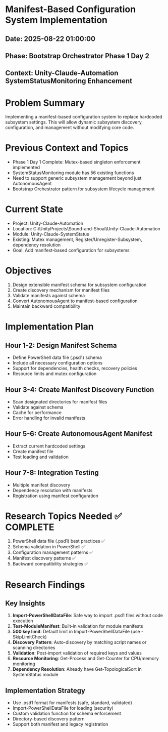 # Manifest-Based Configuration System Implementation
## Date: 2025-08-22 01:00:00
## Phase: Bootstrap Orchestrator Phase 1 Day 2
## Context: Unity-Claude-Automation SystemStatusMonitoring Enhancement

# Problem Summary
Implementing a manifest-based configuration system to replace hardcoded subsystem settings. This will allow dynamic subsystem discovery, configuration, and management without modifying core code.

# Previous Context and Topics
- Phase 1 Day 1 Complete: Mutex-based singleton enforcement implemented
- SystemStatusMonitoring module has 56 existing functions
- Need to support generic subsystem management beyond just AutonomousAgent
- Bootstrap Orchestrator pattern for subsystem lifecycle management

# Current State
- Project: Unity-Claude-Automation
- Location: C:\UnityProjects\Sound-and-Shoal\Unity-Claude-Automation
- Module: Unity-Claude-SystemStatus
- Existing: Mutex management, Register/Unregister-Subsystem, dependency resolution
- Goal: Add manifest-based configuration for subsystems

# Objectives
1. Design extensible manifest schema for subsystem configuration
2. Create discovery mechanism for manifest files
3. Validate manifests against schema
4. Convert AutonomousAgent to manifest-based configuration
5. Maintain backward compatibility

# Implementation Plan

## Hour 1-2: Design Manifest Schema
- Define PowerShell data file (.psd1) schema
- Include all necessary configuration options
- Support for dependencies, health checks, recovery policies
- Resource limits and mutex configuration

## Hour 3-4: Create Manifest Discovery Function
- Scan designated directories for manifest files
- Validate against schema
- Cache for performance
- Error handling for invalid manifests

## Hour 5-6: Create AutonomousAgent Manifest
- Extract current hardcoded settings
- Create manifest file
- Test loading and validation

## Hour 7-8: Integration Testing
- Multiple manifest discovery
- Dependency resolution with manifests
- Registration using manifest configuration

# Research Topics Needed ✅ COMPLETE
1. PowerShell data file (.psd1) best practices ✅
2. Schema validation in PowerShell ✅
3. Configuration management patterns ✅
4. Manifest discovery patterns ✅
5. Backward compatibility strategies ✅

# Research Findings

## Key Insights
1. **Import-PowerShellDataFile**: Safe way to import .psd1 files without code execution
2. **Test-ModuleManifest**: Built-in validation for module manifests
3. **500 key limit**: Default limit in Import-PowerShellDataFile (use -SkipLimitCheck)
4. **Discovery Pattern**: Auto-discovery by matching script names or scanning directories
5. **Validation**: Post-import validation of required keys and values
6. **Resource Monitoring**: Get-Process and Get-Counter for CPU/memory monitoring
7. **Dependency Resolution**: Already have Get-TopologicalSort in SystemStatus module

## Implementation Strategy
- Use .psd1 format for manifests (safe, standard, validated)
- Import-PowerShellDataFile for loading (security)
- Custom validation function for schema enforcement
- Directory-based discovery pattern
- Support both manifest and legacy registration